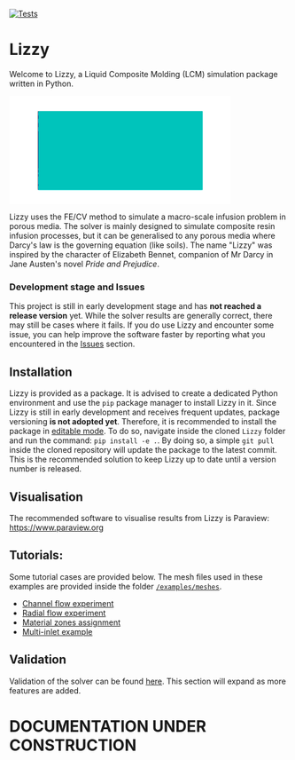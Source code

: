 [![Tests](https://github.com/simonebancora/Lizzy/actions/workflows/tests.yaml/badge.svg)](https://github.com/simonebancora/Lizzy/actions/workflows/tests.yaml)

# Lizzy
Welcome to Lizzy, a Liquid Composite Molding (LCM) simulation package written in Python.

<div style="display: flex; justify-content: left;">
<img src="docs/images/lizzy_logo_alpha_80.gif" alt="Lizzy logo" width="400">
</div>

Lizzy uses the FE/CV method to simulate a macro-scale infusion problem in porous media. The solver is mainly designed to simulate composite resin infusion processes, but it can be generalised to any porous media where Darcy's law is the governing equation (like soils).
The name "Lizzy" was inspired by the character of Elizabeth Bennet, companion of Mr Darcy in Jane Austen's novel _Pride and Prejudice_.

### Development stage and Issues
This project is still in early development stage and has **not reached a release version** yet.
While the solver results are generally correct, there may still be cases where it fails.
If you do use Lizzy and encounter some issue, you can help improve the software faster by reporting what you encountered in the [Issues](https://github.com/simonebancora/Lizzy/issues) section.

## Installation
Lizzy is provided as a package.
It is advised to create a dedicated Python environment and use the `pip` package manager to install Lizzy in it.
Since Lizzy is still in early development and receives frequent updates, package versioning **is not adopted yet**.
Therefore, it is recommended to install the package in [editable mode](https://packaging.python.org/en/latest/guides/distributing-packages-using-setuptools/#working-in-development-mode).
To do so, navigate inside the cloned `Lizzy` folder and run the command: `pip install -e .`. By doing so, a simple `git pull` inside the cloned repository will update the package to the latest commit. This is the recommended solution to keep Lizzy up to date until a version number is released.

## Visualisation
The recommended software to visualise results from Lizzy is Paraview:
https://www.paraview.org

## Tutorials:
Some tutorial cases are provided below. The mesh files used in these examples are provided inside the folder [`/examples/meshes`](./examples/meshes). 

- [Channel flow experiment](docs/tutorials/rect.md)
- [Radial flow experiment](docs/tutorials/radial_aniso.md)
- [Material zones assignment](docs/tutorials/triforce.md)
- [Multi-inlet example](docs/tutorials/multi_inlet.md)

## Validation
Validation of the solver can be found [here](docs/validation.md). This section will expand as more features are added.

# DOCUMENTATION UNDER CONSTRUCTION